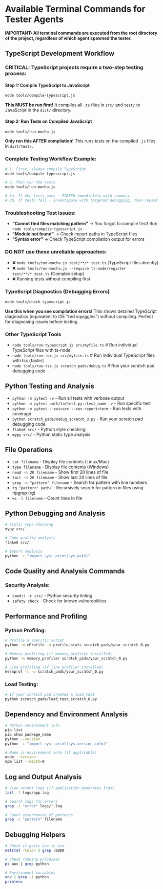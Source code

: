 # Available Terminal Commands for Tester Agents

**IMPORTANT: All terminal commands are executed from the root directory of the project, regardless of which agent spawned the tester.**

## TypeScript Development Workflow

### **CRITICAL: TypeScript projects require a two-step testing process:**

#### Step 1: Compile TypeScript to JavaScript
```bash
node tools/compile-typescript.js
```
**This MUST be run first!** It compiles all `.ts` files in `src/` and `test/` to JavaScript in the `dist/` directory.

#### Step 2: Run Tests on Compiled JavaScript  
```bash
node tools/run-mocha.js
```
**Only run this AFTER compilation!** This runs tests on the compiled `.js` files in `dist/test/`.

### **Complete Testing Workflow Example:**
```bash
# 1. First, always compile TypeScript
node tools/compile-typescript.js

# 2. Then run the tests  
node tools/run-mocha.js

# 3a. If ALL tests pass - FINISH immediately with summary
# 3b. If tests fail - investigate with targeted debugging, then repeat steps 1-2
```

### **Troubleshooting Test Issues:**
- **"Cannot find files matching pattern"** → You forgot to compile first! Run `node tools/compile-typescript.js`
- **"Module not found"** → Check import paths in TypeScript files
- **"Syntax error"** → Check TypeScript compilation output for errors

### **DO NOT use these unreliable approaches:**
- ❌ `node tools/run-mocha.js test/**/*.test.ts` (TypeScript files directly)
- ❌ `node tools/run-mocha.js --require ts-node/register test/**/*.test.ts` (Complex setup)
- ❌ Running tests without compiling first

### TypeScript Diagnostics (Debugging Errors)
```bash
node tools/check-typescript.js
```
**Use this when you see compilation errors!** This shows detailed TypeScript diagnostics (equivalent to IDE "red squiggles") without compiling. Perfect for diagnosing issues before testing.

### Other TypeScript Tools
- `node tools/run-typescript.js src/myfile.ts`     # Run individual TypeScript files with ts-node
- `node tools/run-tsx.js src/myfile.ts`           # Run individual TypeScript files with tsx (faster)
- `node tools/run-tsx.js scratch_pads/debug.ts`   # Run your scratch pad debugging code

## Python Testing and Analysis
- `python -m pytest -v` - Run all tests with verbose output
- `python -m pytest path/to/test.py::test_name -v` - Run specific test
- `python -m pytest --cov=src --cov-report=term` - Run tests with coverage
- `python scratch_pads/debug_scratch_0.py` - Run your scratch pad debugging code
- `flake8 src/` - Python style checking
- `mypy src/` - Python static type analysis

## File Operations
- `cat filename` - Display file contents (Linux/Mac) 
- `type filename` - Display file contents (Windows)
- `head -n 20 filename` - Show first 20 lines of file
- `tail -n 20 filename` - Show last 20 lines of file
- `grep -n "pattern" filename` - Search for pattern with line numbers
- `rg "pattern" path/` - Recursively search for pattern in files using ripgrep (rg)
- `wc -l filename` - Count lines in file

## Python Debugging and Analysis
```bash
# Static type checking
mypy src/

# Code quality analysis
flake8 src/

# Import analysis
python -c "import sys; print(sys.path)"
```

## Code Quality and Analysis Commands

### **Security Analysis:**
- `bandit -r src/` - Python security linting
- `safety check` - Check for known vulnerabilities

## Performance and Profiling

### **Python Profiling:**
```bash
# Profile a specific script
python -m cProfile -o profile.stats scratch_pads/your_scratch_0.py

# Memory profiling (if memory_profiler installed)
python -m memory_profiler scratch_pads/your_scratch_0.py

# Line profiling (if line_profiler installed)
kernprof -l -v scratch_pads/your_scratch_0.py
```

### **Load Testing:**
```bash
# If your scratch pad creates a load test
python scratch_pads/load_test_scratch_0.py
```

## Dependency and Environment Analysis
```bash
# Python environment info
pip list
pip show package_name
python --version
python -c "import sys; print(sys.version_info)"

# Node.js environment info (if applicable)
node --version
npm list --depth=0
```

## Log and Output Analysis
```bash
# View recent logs (if application generates logs)
tail -f logs/app.log

# Search logs for errors
grep -i "error" logs/*.log

# Count occurrences of patterns
grep -c "pattern" filename
```

## Debugging Helpers
```bash
# Check if ports are in use
netstat -tulpn | grep :8080

# Check running processes
ps aux | grep python

# Environment variables
env | grep -i python
printenv
``` 